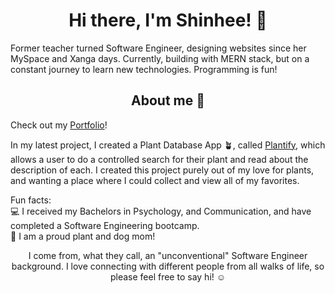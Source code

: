 ### <h1 align="center">Hi there, I'm Shinhee! 👋</h1>

Former teacher turned Software Engineer, designing websites since her MySpace and Xanga days. Currently, building with MERN stack, but on a constant journey to learn new technologies. Programming is fun!

<h2 align="center">About me 💭</h2>

Check out my [Portfolio](https://shinheep.github.io/)!

In my latest project, I created a Plant Database App 🪴, called [Plantify](https://shinheep.github.io/Plantify/#/), which allows a user to do a controlled search for their plant and read about the description of each. I created this project purely out of my love for plants, and wanting a place where I could collect and view all of my favorites.

Fun facts: <br>
💻 I received my Bachelors in Psychology, and Communication, and have completed a Software Engineering bootcamp. <br>
🐶 I am a proud plant and dog mom!

<p align="center">I come from, what they call, an "unconventional" Software Engineer background. I love connecting with different people from all walks of life, so please feel free to say hi! ☺️</p>

<!--
**shinheep/shinheep** is a ✨ _special_ ✨ repository because its `README.md` (this file) appears on your GitHub profile.

Here are some ideas to get you started:

- 🔭 I’m currently working on ...
- 🌱 I’m currently learning ...
- 👯 I’m looking to collaborate on ...
- 🤔 I’m looking for help with ...
- 💬 Ask me about ...
- 📫 How to reach me: ...
- 😄 Pronouns: ...
- ⚡ Fun fact: ...
-->
